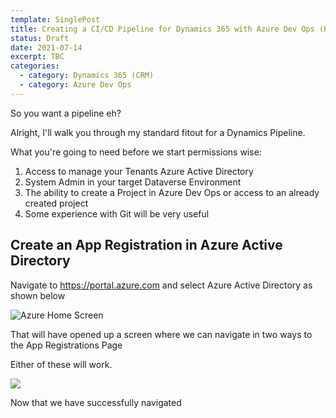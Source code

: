 ```yaml
---
template: SinglePost
title: Creating a CI/CD Pipeline for Dynamics 365 with Azure Dev Ops (Part 1)
status: Draft
date: 2021-07-14
excerpt: TBC
categories:
  - category: Dynamics 365 (CRM)
  - category: Azure Dev Ops
---
```

So you want a pipeline eh? 

Alright, I'll walk you through my standard fitout for a Dynamics Pipeline. 

What you're going to need before we start permissions wise:

1. Access to manage your Tenants Azure Active Directory
2. System Admin in your target Dataverse Environment
3. The ability to create a Project in Azure Dev Ops or access to an already created project
4. Some experience with Git will be very useful

## Create an App Registration in Azure Active Directory

Navigate to https://portal.azure.com and select Azure Active Directory as shown below

![Azure Home Screen](https://ucarecdn.com/8eed4f41-473a-4f05-87f9-f74a50cd1443/ "Azure Home Screen")

That will have opened up a screen where we can navigate in two ways to the App Registrations Page

Either of these will work. 

![](https://ucarecdn.com/6f556be4-33b3-4901-a1e2-e015ebd17696/)

Now that we have successfully navigated